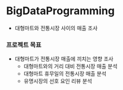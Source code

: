# BigDataProgramming

+ 대형마트와 전통시장 사이의 매출 조사

### 프로젝트 목표
+ 대형마트가 전통시장 매출에 끼치는 영향 조사
  + 대형마트와의 거리 대비 전통시장 매출 분석
  + 대형마트 휴무일의 전통시장 매출 분석
  + 유명시장의 선호 요인 리뷰 분석


